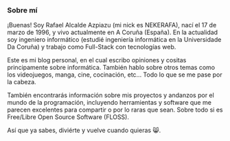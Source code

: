 ### Sobre mí

¡Buenas! Soy Rafael Alcalde Azpiazu (mi nick es NEKERAFA), nací el 17 de marzo de 1996, y vivo actualmente en A Coruña (España). En la actualidad soy ingeniero informático (estudié ingeniería informática en la Universidade Da Coruña) y trabajo como Full-Stack con tecnologías web.

Este es mi blog personal, en el cual escribo opiniones y cositas principamente sobre informática. También hablo sobre otros temas como los videojuegos, manga, cine, cocinación, etc... Todo lo que se me pase por la cabeza.

También encontrarás información sobre mis proyectos y andanzos por el mundo de la programación, incluyendo herramientas y software que me parecen excelentes para compartir o por lo raras que sean. Sobre todo si es Free/Libre Open Source Software (FLOSS).

Así que ya sabes, diviérte y vuelve cuando quieras 😸.